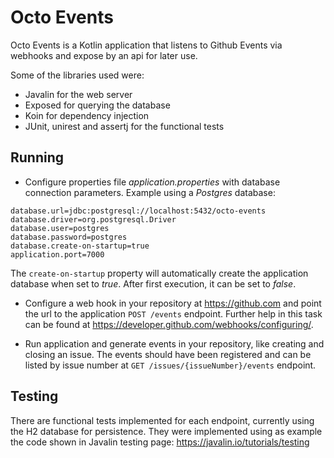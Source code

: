 Octo Events
==================

Octo Events is a Kotlin application that listens to Github Events via webhooks and expose by an api for later use. 

Some of the libraries used were: 

* Javalin for the web server
* Exposed for querying the database
* Koin for dependency injection
* JUnit, unirest and assertj for the functional tests

## Running

* Configure properties file _application.properties_ with database connection parameters. Example using a _Postgres_ database:

```
database.url=jdbc:postgresql://localhost:5432/octo-events
database.driver=org.postgresql.Driver
database.user=postgres
database.password=postgres
database.create-on-startup=true
application.port=7000
```

The `create-on-startup` property will automatically create the application database when set to _true_. After first execution, it can be set to _false_.

* Configure a web hook in your repository at <https://github.com> and point the url to the application `POST /events` endpoint. Further help in this task can be found at <https://developer.github.com/webhooks/configuring/>.

* Run application and generate events in your repository, like creating and closing an issue. The events should have been registered and can be listed by issue number at `GET /issues/{issueNumber}/events` endpoint.

## Testing

There are functional tests implemented for each endpoint, currently using the H2 database for persistence. They were implemented using as example the code shown in Javalin testing page: <https://javalin.io/tutorials/testing>